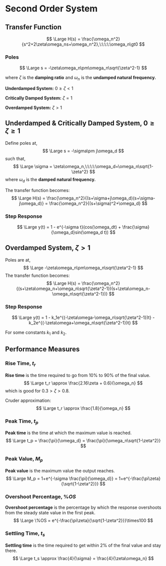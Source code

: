 # Second Order System

## Transfer Function

$$
\Large H(s) = \frac{\omega_n^2}{s^2+2\zeta\omega_ns+\omega_n^2},\:\:\:\:\omega_n\gt0
$$

### Poles

$$
\Large s = -\zeta\omega_n\pm\omega_n\sqrt{\zeta^2-1}
$$

where $\zeta$ is the **damping ratio** and $\omega_n$ is the **undamped natural frequency.**

**Underdamped System:** $0\ge\zeta<1$

**Critically Damped System:** $\zeta=1$

**Overdamped System:** $\zeta\gt1$

## Underdamped & Critically Damped System, $0\ge\zeta\ge1$

Define poles at,
$$
\Large s = -\sigma\pm j\omega_d
$$
such that,
$$
\Large \sigma = \zeta\omega_n,\:\:\:\:\omega_d=\omega_n\sqrt{1-\zeta^2}
$$
where $\omega_d$ is the **damped natural frequency.**

The transfer function becomes:
$$
\Large H(s) = \frac{\omega_n^2}{(s+\sigma+j\omega_d)(s+\sigma-j\omega_d)} = \frac{\omega_n^2}{(s+\sigma)^2+\omega_d}
$$

### Step Response

$$
\Large y(t) = 1 - e^{-\sigma t}(cos(\omega_dt) + \frac{\sigma}{\omega_d}sin(\omega_d t))
$$

## Overdamped System, $\zeta\gt1$

Poles are at,
$$
\Large -\zeta\omega_n\pm\omega_n\sqrt{\zeta^2-1}
$$
The transfer function becomes:
$$
\Large H(s) = \frac{\omega_n^2}{(s+\zeta\omega_n+\omega_n\sqrt{\zeta^2-1})(s+\zeta\omega_n-\omega_n\sqrt{\zeta^2-1})}
$$

### Step Response

$$
\Large y(t) = 1 - k_1e^{(-\zeta\omega-\omega_n\sqrt{\zeta^2-1})t} - k_2e^{(-\zeta\omega+\omega_n\sqrt{\zeta^2-1})t}
$$

For some constants $k_1$ and $k_2$.

## Performance Measures

### Rise Time, $t_r$

**Rise time** is the time required to go from 10% to 90% of the final value.
$$
\Large t_r \approx \frac{2.16\zeta + 0.6}{\omega_n}
$$
which is good for $0.3 \gt \zeta \gt 0.8$.

Cruder approximation:
$$
\Large t_r \approx \frac{1.8}{\omega_n}
$$

### Peak Time, $t_p$

**Peak time** is the time at which the maximum value is reached.
$$
\Large t_p = \frac{\pi}{\omega_d} = \frac{\pi}{\omega_n\sqrt{1-\zeta^2}}
$$

### Peak Value, $M_p$

**Peak value** is the maximum value the output reaches.
$$
\Large M_p = 1+e^{-\sigma \frac{\pi}{\omega_d}} = 1+e^{-\frac{\pi\zeta}{\sqrt{1-\zeta^2}}}
$$

### Overshoot Percentage, $\%OS$

**Overshoot​ percentage** is the percentage by which the response overshoots from the steady state value in the first peak.
$$
\Large \%OS = e^{-\frac{\pi\zeta}{\sqrt{1-\zeta^2}}}\times100
$$


### Settling Time, $t_s$

**Settling time** is the time required to get within 2% of the final value and stay there.
$$
\Large t_s \approx \frac{4}{\sigma} = \frac{4}{\zeta\omega_n}
$$
